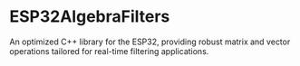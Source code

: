 # ESP32AlgebraFilters
An optimized C++ library for the ESP32, providing robust matrix and vector operations tailored for real-time filtering applications.
